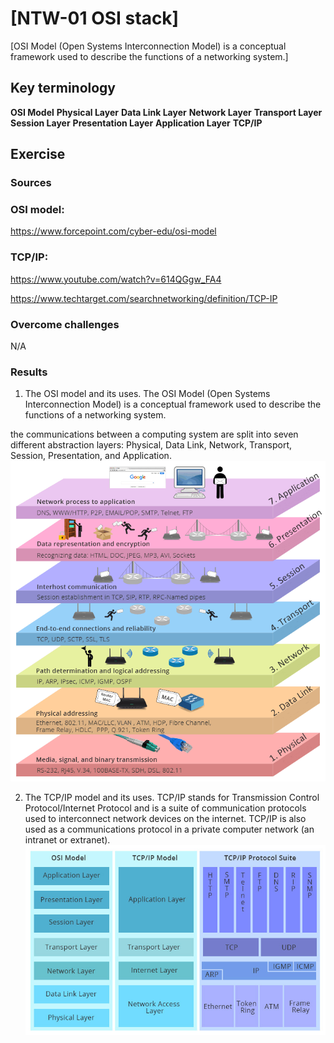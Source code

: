 # [NTW-01 OSI stack]
[OSI Model (Open Systems Interconnection Model) is a conceptual framework used to describe the functions of a networking system.]

## Key terminology
**OSI Model**
**Physical Layer**
**Data Link Layer**
**Network Layer**
**Transport Layer**
**Session Layer**
**Presentation Layer**
**Application Layer**
**TCP/IP**



## Exercise
### Sources

### OSI model:
https://www.forcepoint.com/cyber-edu/osi-model

### TCP/IP:
https://www.youtube.com/watch?v=614QGgw_FA4

https://www.techtarget.com/searchnetworking/definition/TCP-IP

### Overcome challenges
N/A

### Results

1. The OSI model and its uses.
The OSI Model (Open Systems Interconnection Model) is a conceptual framework used to describe the functions of a networking system.

the communications between a computing system are split into seven different abstraction layers: Physical, Data Link, Network, Transport, Session, Presentation, and Application.
![OSI model](https://github.com/Techgrounds-Cloud-9/cloud-9-EhabRihawi985/blob/main/00_includes/Network/OSI%20model.png)


2. The TCP/IP model and its uses.
TCP/IP stands for Transmission Control Protocol/Internet Protocol and is a suite of communication protocols used to interconnect network devices on the internet. 
TCP/IP is also used as a communications protocol in a private computer network (an intranet or extranet).
![OSI vs TCP/IP](https://github.com/Techgrounds-Cloud-9/cloud-9-EhabRihawi985/blob/main/00_includes/Network/comparison-of-OSI-and-TCPIP.jpg)
